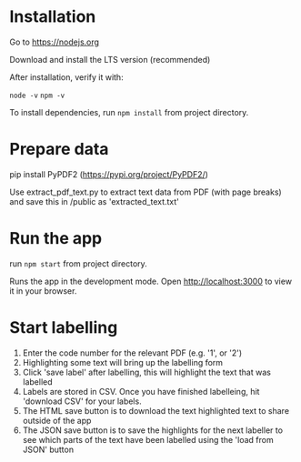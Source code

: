 # Installation

Go to https://nodejs.org

Download and install the LTS version (recommended)

After installation, verify it with:

`node -v`
`npm -v`

To install dependencies, run `npm install` from project directory.


# Prepare data

pip install PyPDF2 (https://pypi.org/project/PyPDF2/)

Use extract_pdf_text.py to extract text data from PDF (with page breaks) and save this in /public as 'extracted_text.txt'


# Run the app

run `npm start` from project directory.

Runs the app in the development mode.
Open [http://localhost:3000](http://localhost:3000) to view it in your browser.


# Start labelling

1. Enter the code number for the relevant PDF (e.g. '1', or '2')
2. Highlighting some text will bring up the labelling form
3. Click 'save label' after labelling, this will highlight the text that was labelled
4. Labels are stored in CSV. Once you have finished labelleing, hit 'download CSV' for your labels.
5. The HTML save button is to download the text highlighted text to share outside of the app
6. The JSON save button is to save the highlights for the next labeller to see which parts of the text have been labelled using the 'load from JSON' button